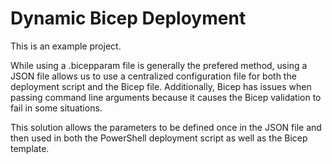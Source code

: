 # Dynamic Bicep Deployment

This is an example project.

While using a .bicepparam file is generally the prefered method, using a JSON file allows us to use a centralized configuration file for both the deployment script and the Bicep file. Additionally, Bicep has issues when passing command line arguments because it causes the Bicep validation to fail in some situations.

This solution allows the parameters to be defined once in the JSON file and then used in both the PowerShell deployment script as well as the Bicep template.
